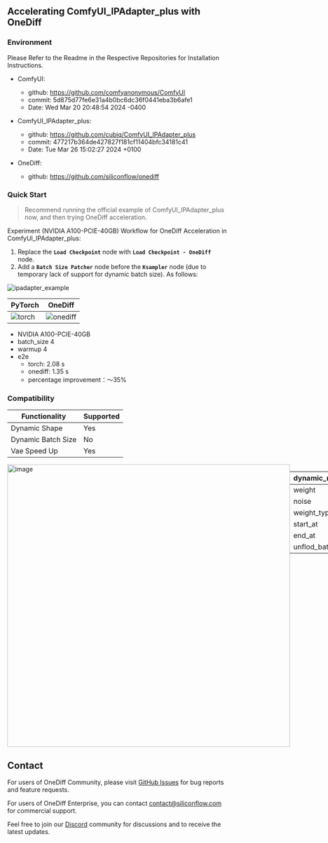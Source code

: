 ## Accelerating ComfyUI_IPAdapter_plus with OneDiff
### Environment
Please Refer to the Readme in the Respective Repositories for Installation Instructions.

- ComfyUI:
  - github: https://github.com/comfyanonymous/ComfyUI
  - commit: 5d875d77fe6e31a4b0bc6dc36f0441eba3b6afe1 
  - Date:   Wed Mar 20 20:48:54 2024 -0400

- ComfyUI_IPAdapter_plus:
  - github: https://github.com/cubiq/ComfyUI_IPAdapter_plus
  - commit: 477217b364de427827f181cf11404bfc34181c41 
  - Date:   Tue Mar 26 15:02:27 2024 +0100
  
- OneDiff:
  - github: https://github.com/siliconflow/onediff 

### Quick Start

> Recommend running the official example of ComfyUI_IPAdapter_plus now, and then trying OneDiff acceleration. 

Experiment (NVIDIA A100-PCIE-40GB) Workflow for OneDiff Acceleration in ComfyUI_IPAdapter_plus:

1. Replace the **`Load Checkpoint`** node with **`Load Checkpoint - OneDiff`** node. 
2. Add a **`Batch Size Patcher`** node before the **`Ksampler`** node (due to temporary lack of support for dynamic batch size).
As follows:

![ipadapter_example](https://github.com/siliconflow/onediff/assets/109639975/a5f9478b-930a-41e3-92a8-fc54ddf9e9ba)


 | PyTorch                                                                                                | OneDiff                                                                                                  |
 | ------------------------------------------------------------------------------------------------------ | -------------------------------------------------------------------------------------------------------- |
 | ![torch](https://github.com/siliconflow/onediff/assets/109639975/b99838a6-2809-4e70-a4f2-966ba76c69d6) | ![onediff](https://github.com/siliconflow/onediff/assets/109639975/455741aa-d4e7-4b43-bfac-c5c52a66ac12) |

- NVIDIA A100-PCIE-40GB 
- batch_size 4
- warmup 4
- e2e
  - torch: 2.08 s
  - onediff: 1.35 s
  - percentage improvement：～35% 


### Compatibility

| Functionality      | Supported |
| ------------------ | --------- |
| Dynamic Shape      | Yes       |
| Dynamic Batch Size | No        |
| Vae Speed Up       | Yes       |

<div style="display: flex;">
<div style="flex: 1;">
        <img width="645" alt="image" src="https://github.com/siliconflow/onediff/assets/109639975/339e489e-aec7-488a-a242-276abfcf1cc3">
    </div>
    <div style="flex: 1;">
        <table>
            <thead>
                <tr>
                    <th>dynamic_modify</th>
                    <th></th>
                </tr>
            </thead>
            <tbody>
                <tr>
                    <td>weight</td>
                    <td>Yes</td>
                </tr>
                <tr>
                    <td>noise</td>
                    <td>Yes</td>
                </tr>
                <tr>
                    <td>weight_type</td>
                    <td>No</td>
                </tr>
                <tr>
                    <td>start_at</td>
                    <td>No</td>
                </tr>
                <tr>
                    <td>end_at</td>
                    <td>No</td>
                </tr>
                <tr> 
                    <td> unflod_batch </td>
                    <td> Untested </td>
            </tbody>
        </table>
  </div>
</div>

## Contact

For users of OneDiff Community, please visit [GitHub Issues](https://github.com/siliconflow/onediff/issues) for bug reports and feature requests.

For users of OneDiff Enterprise, you can contact contact@siliconflow.com for commercial support.

Feel free to join our [Discord](https://discord.gg/RKJTjZMcPQ) community for discussions and to receive the latest updates.